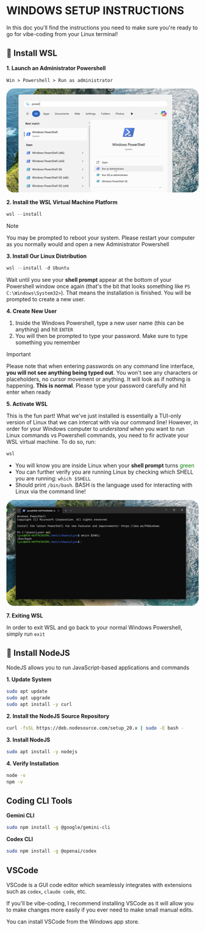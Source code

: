 # WINDOWS SETUP INSTRUCTIONS

In this doc you'll find the instructions you need to make sure you're ready to go for vibe-coding from your Linux terminal!

## 🐧 Install WSL

**1. Launch an Administrator Powershell**

`Win > Powershell > Run as administrator`

![Admin Powershell](./assets/admin-powershell.png)

**2. Install the WSL Virtual Machine Platform**

```powershell
wsl --install
```

> [!NOTE]
> You may be prompted to reboot your system. Please restart your computer as you normally would and open a new Administrator Powershell

**3. Install Our Linux Distribution**

```powershell
wsl --install -d Ubuntu
```
Wait until you see your **shell prompt** appear at the bottom of your Powershell window once again (that's the bit that looks something like `PS C:\Windows\System32>`). That means the installation is finished. You will be prompted to create a new user.

**4. Create New User**

1. Inside the Windows Powershell, type a new user name (this can be anything) and hit `ENTER`
2. You will then be prompted to type your password. Make sure to type something you remember

> [!IMPORTANT]
> Please note that when entering passwords on any command line interface, **you will not see anything being typed out**. You won't see any characters or placeholders, no cursor movement or anything. It will look as if nothing is happening. **This is normal**.
> Please type your password carefully and hit enter when ready

**5. Activate WSL**

This is the fun part! What we've just installed is essentially a TUI-only version of Linux that we can intercat with via our command line! However, in order for your Windows computer to _understand_ when you want to run Linux commands vs Powershell commands, you need to fir activate your WSL virtual machine. To do so, run:

```powershell
wsl
```

- You will know you are inside Linux when your **shell prompt** turns <span style="color:green">green</span>
- You can further verify you are running Linux by checking which SHELL you are running: `which $SHELL`
- Should print `/bin/bash`. BASH is the language used for interacting with Linux via the command line!

![WSL](./assets/wsl.png)

**7. Exiting WSL**

In order to exit WSL and go back to your normal Windows Powershell, simply run `exit`

## 💚 Install NodeJS

NodeJS allows you to run JavaScript-based applications and commands

**1. Update System**

```bash
sudo apt update
sudo apt upgrade
sudo apt install -y curl
```

**2. Install the NodeJS Source Repository**

```bash
curl -fsSL https://deb.nodesource.com/setup_20.x | sudo -E bash -
```

**3. Install NodeJS**

```bash
sudo apt install -y nodejs
```

**4. Verify Installation**


```bash
node -v
npm -v
```

## Coding CLI Tools

**Gemini CLI**

```bash
sudo npm install -g @google/gemini-cli
```

**Codex CLI**

```bash
sudo npm install -g @openai/codex
```

## VSCode

VSCode is a GUI code editor which seamlessly integrates with extensions such as `codex`, `claude code`, etc.

If you'll be vibe-coding, I recommend installing VSCode as it will allow you to make changes more easily if you ever need to make small manual edits.

You can install VSCode from the Windows app store.

